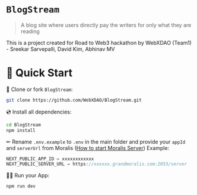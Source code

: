 # `BlogStream`

> A blog site where users directly pay the writers for only what they are reading

<!-- 🚀DEMO: 'Link goes here' -->

This is a project created for Road to Web3 hackathon by WebXDAO (Team1) - Sreekar Sarvepalli, David Kim, Abhinav MV

<!-- Image of our hompage goes here  -->

# 🚀 Quick Start

📄 Clone or fork `BlogStream`:

```sh
git clone https://github.com/WebXDAO/BlogStream.git
```

💿 Install all dependencies:

```sh
cd BlogStream
npm install
```

✏ Rename `.env.example` to `.env` in the main folder and provide your `appId` and `serverUrl` from Moralis ([How to start Moralis Server](https://docs.moralis.io/moralis-server/getting-started/create-a-moralis-server))
Example:

```jsx
NEXT_PUBLIC_APP_ID = xxxxxxxxxxxx
NEXT_PUBLIC_SERVER_URL = https://xxxxxx.grandmoralis.com:2053/server
```

🚴‍♂️ Run your App:

```sh
npm run dev
```

